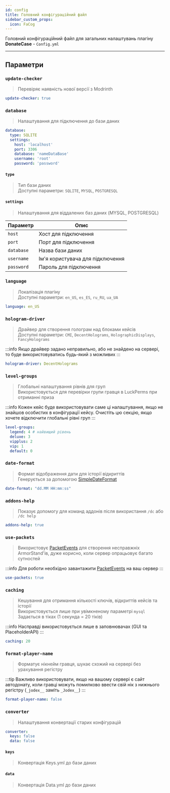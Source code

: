 ```yaml
---
id: config
title: Головний конфігураційний файл
sidebar_custom_props:
  icon: FaCog
---
```


Головний конфігураційний файл для загальних налаштувань плагіну **DonateCase** - `Config.yml`

---

## Параметри

### `update-checker`

> Перевіряє наявність нової версії з Modrinth

```yaml
update-checker: true
```

### `database`

> Налаштування для підключення до бази даних

```yaml
database:
  type: SQLITE
  settings:
    host: 'localhost'
    port: 3306
    database: 'nameDataBase'
    username: 'root'
    password: 'password'
```

#### `type`

> Тип бази даних\
> Доступні параметри: `SQLITE`, `MYSQL`, `POSTGRESQL`

#### `settings`

> Налаштування для віддалених баз даних (MYSQL, POSTGRESQL)

| Параметр   | Опис                             |
| ---------- | -------------------------------- |
| `host`     | Хост для підключення             |
| `port`     | Порт для підключення             |
| `database` | Назва бази даних                 |
| `username` | Ім'я користувача для підключення |
| `password` | Пароль для підключення           |

### `language`

> Локалізація плагіну\
> Доступні параметри: `en_US`, `es_ES`, `ru_RU`, `ua_UA`

```yaml
language: en_US
```

### `hologram-driver`

> Драйвер для створення голограм над блоками кейсів\
> Доступні параметри: `CMI`, `DecentHolograms`, `HolographicDisplays`, `FancyHolograms`

:::info
Якщо драйвер задано неправильно, або не знайдено на сервері, то буде використовуватись будь-який з можливих
:::

```yaml
hologram-driver: DecentHolograms
```

### `level-groups`

> Глобальні налаштування рівнів для груп\
> Використовується для перевірки групи гравця в LuckPerms при отриманні приза

:::info
Кожен кейс буде використовувати саме ці налаштування, якщо не знайшов особистих в конфігурації кейсу.
Очистіть цю секцію, якщо хочете відключити глобальні рівні груп
:::

```yaml
level-groups:
  legend: 4 # найвищий рівень
  deluxe: 3
  vipplus: 2
  vip: 1
  default: 0
```

### `date-format`

> Формат відображення дати для історії відкриттів\
> Генерується за допомогою [SimpleDateFormat](https://docs.oracle.com/javase/8/docs/api/java/text/SimpleDateFormat.html)

```yaml
date-format: "dd.MM HH:mm:ss"
```

### `addons-help`

> Показує допомогу для команд аддонів після використання `/dc` або `/dc help`

```yaml
addons-help: true
```

### `use-packets`

> Використовує [PacketEvents](https://modrinth.com/plugin/packetevents) для створення несправжніх ArmorStand'ів, дуже корисно, коли сервер опрацьовує багато сутностей

:::info
Для роботи необхідно завантажити [PacketEvents](https://modrinth.com/plugin/packetevents) на ваш сервер
:::

```yaml
use-packets: true
```

### `caching`

> Кешування для отримання кількості ключів, відкриттів кейсів та історії\
> Використовується лише при увімкненому параметрі `mysql`\
> Задається в тіках (1 секунда = 20 тіків)

:::info
Насправді використовується лише в заповнювачах (GUI та PlaceholderAPI)
:::

```yaml
caching: 20
```

### `format-player-name`

> Форматує нікнейм гравця, шукає схожий на сервері без урахування регістру

:::tip
Важливо використовувати, якщо на вашому сервері є сайт автодонату, коли гравці можуть помилково ввести свій нік з нижнього регістру (`_jodex__` заміть `_Jodex__`)
:::

```yaml
format-player-name: false
```

### `converter`

> Налаштування конвертації старих конфігурацій

```yaml
converter:
  keys: false
  data: false
```

#### `keys`

> Конвертація Keys.yml до бази даних

#### `data`

> Конвертація Data.yml до бази даних
